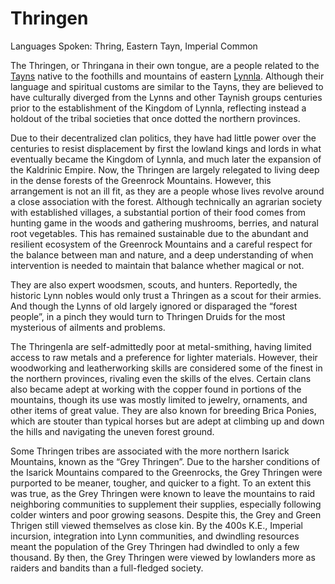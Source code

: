 # Thringen

Languages Spoken: Thring, Eastern Tayn, Imperial Common

The Thringen, or Thringana in their own tongue, are a people related to the [Tayns](1-1a-culture_Tayn.md) native to the foothills and mountains of eastern [Lynnla](2-1d-region_Lynnla.md). Although their language and spiritual customs are similar to the Tayns, they are believed to have culturally diverged from the Lynns and other Taynish groups centuries prior to the establishment of the Kingdom of Lynnla, reflecting instead a holdout of the tribal societies that once dotted the northern provinces.

Due to their decentralized clan politics, they have had little power over the centuries to resist displacement by first the lowland kings and lords in what eventually became the Kingdom of Lynnla, and much later the expansion of the Kaldrinic Empire. Now, the Thringen are largely relegated to living deep in the dense forests of the Greenrock Mountains. However, this arrangement is not an ill fit, as they are a people whose lives revolve around a close association with the forest. Although technically an agrarian society with established villages, a substantial portion of their food comes from hunting game in the woods and gathering mushrooms, berries, and natural root vegetables. This has remained sustainable due to the abundant and resilient ecosystem of the Greenrock Mountains and a careful respect for the balance between man and nature, and a deep understanding of when intervention is needed to maintain that balance whether magical or not.

They are also expert woodsmen, scouts, and hunters. Reportedly, the historic Lynn nobles would only trust a Thringen as a scout for their armies. And though the Lynns of old largely ignored or disparaged the “forest people”, in a pinch they would turn to Thringen Druids for the most mysterious of ailments and problems.

The Thringenla are self-admittedly poor at metal-smithing, having limited access to raw metals and a preference for lighter materials. However, their woodworking and leatherworking skills are considered some of the finest in the northern provinces, rivaling even the skills of the elves. Certain clans also became adept at working with the copper found in portions of the mountains, though its use was mostly limited to jewelry, ornaments, and other items of great value. They are also known for breeding Brica Ponies, which are stouter than typical horses but are adept at climbing up and down the hills and navigating the uneven forest ground.

Some Thringen tribes are associated with the more northern Isarick Mountains, known as the “Grey Thringen”. Due to the harsher conditions of the Isarick Mountains compared to the Greenrocks, the Grey Thringen were purported to be meaner, tougher, and quicker to a fight. To an extent this was true, as the Grey Thringen were known to leave the mountains to raid neighboring communities to supplement their supplies, especially following colder winters and poor growing seasons. Despite this, the Grey and Green Thrigen still viewed themselves as close kin. By the 400s K.E., Imperial incursion, integration into Lynn communities, and dwindling resources meant the population of the Grey Thringen had dwindled to only a few thousand. By then, the Grey Thringen were viewed by lowlanders more as raiders and bandits than a full-fledged society.

